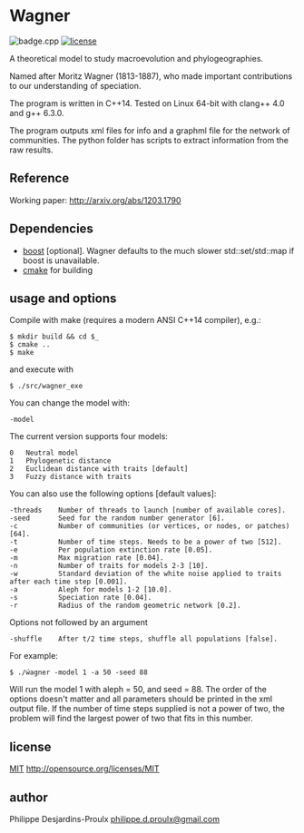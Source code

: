 # Wagner

![badge.cpp](https://img.shields.io/badge/c++-14-008080.svg?style=flat-square)
[![license][badge.license]][license]

[badge.license]: https://img.shields.io/badge/License-MIT%202.0-7ec0ee.svg

[license]: https://github.com/PhDP/wagner/blob/master/LICENSE

A theoretical model to study macroevolution and phylogeographies.

Named after Moritz Wagner (1813-1887), who made important contributions to our
understanding of speciation.

The program is written in C++14. Tested on Linux 64-bit with clang++ 4.0
and g++ 6.3.0.

The program outputs xml files for info and a graphml file for the network
of communities. The python folder has scripts to extract information from
the raw results.

## Reference

Working paper: http://arxiv.org/abs/1203.1790

## Dependencies

* [boost](http://www.boost.org/) [optional]. Wagner defaults to the much slower
  std::set/std::map if boost is unavailable.
* [cmake](https://cmake.org/) for building

usage and options
-----------------
Compile with make (requires a modern ANSI C++14 compiler), e.g.:

    $ mkdir build && cd $_
    $ cmake ..
    $ make

 and execute with

    $ ./src/wagner_exe

You can change the model with:

    -model

The current version supports four models:

    0   Neutral model
    1   Phylogenetic distance
    2   Euclidean distance with traits [default]
    3   Fuzzy distance with traits

You can also use the following options [default values]:

    -threads    Number of threads to launch [number of available cores].
    -seed       Seed for the random number generator [6].
    -c          Number of communities (or vertices, or nodes, or patches) [64].
    -t          Number of time steps. Needs to be a power of two [512].
    -e          Per population extinction rate [0.05].
    -m          Max migration rate [0.04].
    -n          Number of traits for models 2-3 [10].
    -w          Standard deviation of the white noise applied to traits after each time step [0.001].
    -a          Aleph for models 1-2 [10.0].
    -s          Speciation rate [0.04].
    -r          Radius of the random geometric network [0.2].

Options not followed by an argument

    -shuffle    After t/2 time steps, shuffle all populations [false].

For example:

    $ ./ẃagner -model 1 -a 50 -seed 88

Will run the model 1 with aleph = 50, and seed = 88. The order of the options
doesn't matter and all parameters should be printed in the xml output file. If
the number of time steps supplied is not a power of two, the problem will find
the largest power of two that fits in this number.

license
-------
[MIT](https://github.com/PhDP/wagner/blob/master/LICENSE) <http://opensource.org/licenses/MIT>

author
------
Philippe Desjardins-Proulx <philippe.d.proulx@gmail.com>
